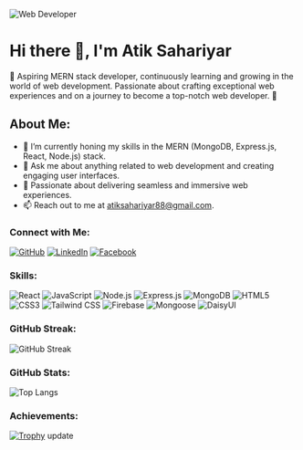 ![Web Developer](https://www.linkedin.com/in/atik-sahariyar-a93500234/overlay/background-image/)

# Hi there 👋, I'm Atik Sahariyar
🌱 Aspiring MERN stack developer, continuously learning and growing in the world of web development. Passionate about crafting exceptional web experiences and on a journey to become a top-notch web developer. 🚀

## About Me:

- 🔭 I’m currently honing my skills in the MERN (MongoDB, Express.js, React, Node.js) stack.
- 💬 Ask me about anything related to web development and creating engaging user interfaces.
- 🌟 Passionate about delivering seamless and immersive web experiences.
- 📫 Reach out to me at atiksahariyar88@gmail.com.

### Connect with Me:
[![GitHub](https://img.shields.io/badge/-GitHub-000?style=for-the-badge&logo=github)](https://github.com/Atik-Sahariyar)
[![LinkedIn](https://img.shields.io/badge/-LinkedIn-blue?style=for-the-badge&logo=linkedin)](https://www.linkedin.com/in/atik-sahariyar-a93500234/)
[![Facebook](https://img.shields.io/badge/-Facebook-blue?style=for-the-badge&logo=facebook)](https://www.facebook.com/md.atiksahariyar)

### Skills:
![React](https://img.shields.io/badge/React-61DAFB?style=for-the-badge&logo=react&logoColor=white)
![JavaScript](https://img.shields.io/badge/JavaScript-F7DF1E?style=for-the-badge&logo=javascript&logoColor=black)
![Node.js](https://img.shields.io/badge/Node.js-339933?style=for-the-badge&logo=node.js&logoColor=white)
![Express.js](https://img.shields.io/badge/Express.js-000000?style=for-the-badge&logo=express&logoColor=white)
![MongoDB](https://img.shields.io/badge/MongoDB-47A248?style=for-the-badge&logo=mongodb&logoColor=white)
![HTML5](https://img.shields.io/badge/HTML5-E34F26?style=for-the-badge&logo=html5&logoColor=white)
![CSS3](https://img.shields.io/badge/CSS3-1572B6?style=for-the-badge&logo=css3&logoColor=white)
![Tailwind CSS](https://img.shields.io/badge/Tailwind_CSS-38B2AC?style=for-the-badge&logo=tailwind-css&logoColor=white)
![Firebase](https://img.shields.io/badge/Firebase-FFCA28?style=for-the-badge&logo=firebase&logoColor=black)
![Mongoose](https://img.shields.io/badge/Mongoose-880000?style=for-the-badge&logo=mongoose&logoColor=white)
![DaisyUI](https://img.shields.io/badge/DaisyUI-FFD700?style=for-the-badge&logo=tailwind-css&logoColor=black)



### GitHub Streak:
![GitHub Streak](https://github-readme-streak-stats.herokuapp.com/?user=Atik-Sahariyar)

### GitHub Stats:
![Top Langs](https://github-readme-stats.vercel.app/api/top-langs/?username=Atik-Sahariyar&layout=compact&langs_count=8)

### Achievements:
[![Trophy](https://github-profile-trophy.vercel.app/?username=Atik-Sahariyar&no-bg=true)](https://github.com/ryo-ma/github-profile-trophy)
update 
